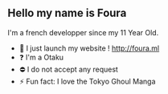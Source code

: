 ## Hello my name is Foura

I'm a french developper since my 11 Year Old.



- 🔭 I just launch my website ! http://foura.ml
- ❓ I'm a Otaku
- ⛔ I do not accept any request
- ⚡ Fun fact: I love the Tokyo Ghoul Manga









